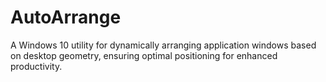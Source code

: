 # AutoArrange
A Windows 10 utility for dynamically arranging application windows based on desktop geometry, ensuring optimal positioning for enhanced productivity.
